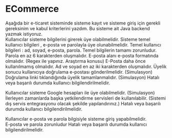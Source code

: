 # ECommerce
Aşağıda bir e-ticaret sisteminde sisteme kayıt ve sisteme giriş için gerekli gereksinim ve kabul kriterlerini yazdım. Bu sisteme ait Java backend yazmak istiyoruz.  
Kullanıcılar sisteme bilgilerini girerek üye olabilmelidir.  Sisteme temel kullanıcı bilgileri , e-posta ve parolayla üye olunabilmelidir. 
Temel kullanıcı bilgileri : ad, soyad, e-posta, parola. Temel bilgilerin tamamı zorunludur. Parola en az 6 karakterden oluşmalıdır. 
E-posta alanı e-posta formatında olmalıdır. (Regex ile yapınız. Araştırma konusu) 
E-Posta daha önce kullanılmamış olmalıdır. 
Ad ve soyad en az iki karakterden oluşmalıdır. 
Üyelik sonucu kullanıcıya doğrulama e-postası gönderilmelidir. (Simulasyon) 
Doğrulama linki tıklandığında üyelik tamamlanmalıdır. (Simulasyon) 
Hatalı veya başarılı durumda kullanıcı bilgilendirilmelidir. 

Kullanıcılar sisteme Google hesapları ile üye olabilmelidir. (Simulasyon)  
İlerleyen zamanlarda başka yetkilendirme servisleri de kullanılabilir. (Sistemi dış servis entegrasyonu olacak şekilde yapılandırınız.) 
Hatalı veya başarılı durumda kullanıcı bilgilendirilmelidir. 

Kullanıcılar e-posta ve parola bilgisiyle sisteme giriş yapabilmelidir.  
E-posta ve parola zorunludur Hatalı veya başarılı durumda kullanıcı bilgilendirilmelidir.
